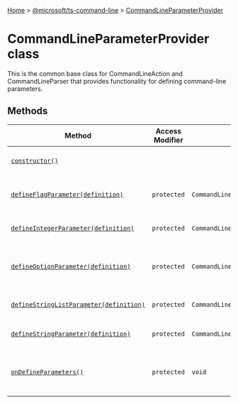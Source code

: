 [Home](./index) &gt; [@microsoft/ts-command-line](ts-command-line.md) &gt; [CommandLineParameterProvider](ts-command-line.commandlineparameterprovider.md)

# CommandLineParameterProvider class

This is the common base class for CommandLineAction and CommandLineParser that provides functionality for defining command-line parameters.

## Methods

|  Method | Access Modifier | Returns | Description |
|  --- | --- | --- | --- |
|  [`constructor()`](ts-command-line.commandlineparameterprovider.constructor.md) |  |  | Constructs a new instance of the [CommandLineParameterProvider](ts-command-line.commandlineparameterprovider.md) class |
|  [`defineFlagParameter(definition)`](ts-command-line.commandlineparameterprovider.defineflagparameter.md) | `protected` | `CommandLineFlagParameter` | Defines a command-line switch whose boolean value is true if the switch is provided, and false otherwise. |
|  [`defineIntegerParameter(definition)`](ts-command-line.commandlineparameterprovider.defineintegerparameter.md) | `protected` | `CommandLineIntegerParameter` | Defines a command-line parameter whose value is an integer. |
|  [`defineOptionParameter(definition)`](ts-command-line.commandlineparameterprovider.defineoptionparameter.md) | `protected` | `CommandLineOptionParameter` | Defines a command-line parameter whose value must be a string from a fixed set of allowable choice (similar to an enum). |
|  [`defineStringListParameter(definition)`](ts-command-line.commandlineparameterprovider.definestringlistparameter.md) | `protected` | `CommandLineStringListParameter` | Defines a command-line parameter whose value is one or more text strings. |
|  [`defineStringParameter(definition)`](ts-command-line.commandlineparameterprovider.definestringparameter.md) | `protected` | `CommandLineStringParameter` | Defines a command-line parameter whose value is a single text string. |
|  [`onDefineParameters()`](ts-command-line.commandlineparameterprovider.ondefineparameters.md) | `protected` | `void` | The child class should implement this hook to define its command-line parameters, e.g. by calling defineFlagParameter(). |

